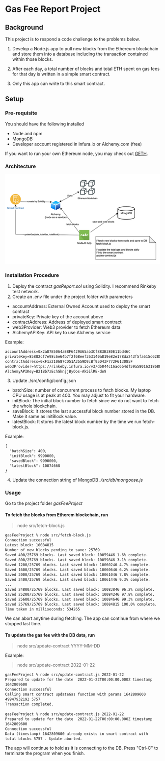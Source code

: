 # Gas Fee Report Project

## Background
This project is to respond a code challenge to the problems below.

1. Develop a Node.js app to pull new blocks from the Ethereum blockchain and store them into a database including the transaction contained within those blocks.

2. After each day, a total number of blocks and total ETH spent on gas fees for that day is written in a simple smart contract.

3. Only this app can write to this smart contract.


## Setup

### Pre-requisite
You should have the following installed
* Node and npm
* MongoDB
* Developer account registered in Infura.io or Alchemy.com (free)

If you want to run your own Ethereum node, you may check out [GETH](https://geth.ethereum.org).

### Architecture
![Architecture Diagram](architecture.png)


### Installation Procedure
1. Deploy the contract *gasReport.sol* using Solidity. I recommend Rinkeby test network.
2. Create an .env file under the project folder with parameters

- accountAddress: External Owned Account used to deploy the smart contract
- privateKey: Private key of the account above
- contractAddress: Address of deployed smart contract 
- web3Provider: Web3 provider to fetch Ethereum data
- AlchemyAPIKey: API key to use Alchemy service
   
Example:
```
accountAddress=0x2a87E5064aE8F6429A65ab3Cf883B380E11bd46C
privateKey=85882cf7e98c6e64b7f2f68eef363140a819e82e178da243f5fa615c6285915b
contractAddress=0xF1a210687CD51A3559D9cBf95D43F772F613085F
web3Provider=https://rinkeby.infura.io/v3/d5044c16ac6b4df59a5801631868822e
AlchemyAPIKey=B21Bb7zEchGknjjByOos-Ak5ilRE-do9
```

3. Update ./src/config/config.json

- batchSize: number of concurrent process to fetch blocks. My laptop CPU usage is at peak at 400. You may adjust to fit your hardware.
- initBlock: The initial block number to fetch since we do not want to fetch the whole blockchain.
- saveBlock: It stores the last successful block number stored in the DB. Make it same as initBlock value.
- latestBlock: It stores the latest block number by the time we run fetch-block.js.

Example:

```
{
  "batchSize": 400,
  "initBlock": 9990000,
  "savedBlock": 9990000,
  "latestBlock": 10074668
}
```

4. Update the connection string of MongoDB *./src/db/mongoose.js*

### Usage 
Go to the project folder *gasFeeProject*

#### To fetch the blocks from Etherem blockchain, run
> node src/fetch-block.js

```
gasFeeProject % node src/fetch-block.js
Connection successful
Latest block: 10084815
Number of new blocks pending to save: 25769
Saved 400/25769 blocks. Last saved block: 10059446 1.6% complete.
Saved 800/25769 blocks. Last saved block: 10059846 3.1% complete.
Saved 1200/25769 blocks. Last saved block: 10060246 4.7% complete.
Saved 1600/25769 blocks. Last saved block: 10060646 6.2% complete.
Saved 2000/25769 blocks. Last saved block: 10061046 7.8% complete.
Saved 2400/25769 blocks. Last saved block: 10061446 9.3% complete.
...
Saved 24800/25769 blocks. Last saved block: 10083846 96.2% complete.
Saved 25200/25769 blocks. Last saved block: 10084246 97.8% complete.
Saved 25600/25769 blocks. Last saved block: 10084646 99.3% complete.
Saved 25769/25769 blocks. Last saved block: 10084815 100.0% complete.
Time taken in milliseconds: 534265
```

We can abort anytime during fetching. The app can continue from where we stopped last time.


#### To update the gas fee with the DB data, run
> node src/update-contract YYYY-MM-DD

Example:
> node src/update-contract 2022-01-22
```
gasFeeProject % node src/update-contract.js 2022-01-22
Prepared to update for the date  2022-01-22T00:00:00.000Z timestamp 1642809600
Connection successful
Calling smart contract updateGas function with params 1642809600 49947932192 5757
Transaction completed.

gasFeeProject % node src/update-contract.js 2022-01-22
Prepared to update for the date  2022-01-22T00:00:00.000Z timestamp 1642809600
Connection successful
Data (timestamp) 1642809600 already exists in smart contract with total blocks 5757 . Update aborted.
```


The app will continue to hold as it is connecting to the DB. Press "Ctrl-C" to terminate the program when you finish.
